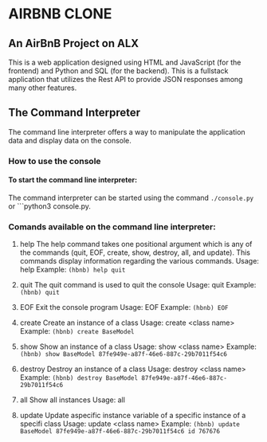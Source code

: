 # AIRBNB CLONE

## An AirBnB Project on ALX

This is a web application designed using HTML and JavaScript (for the frontend) and Python and SQL (for the backend).
This is a fullstack application that utilizes the Rest API to provide JSON responses among many other features.

## The Command Interpreter
The command line interpreter offers a way to manipulate the application data and display data on the console.

### How to use the console

#### To start the command line interpreter:
The command interpreter can be started using the command ```./console.py ``` or ```python3 console.py.
### Comands available on the command line interpreter:
1. help
The help command takes one positional argument which is any of the commands (quit, EOF, create, show, destroy, all, and update). This commands display information regarding the various commands.
Usage: help <command>
Example: ```(hbnb) help quit```

2. quit
The quit command is used to quit the console
Usage: quit
Example: ```(hbnb) quit```

3. EOF
Exit the console program
Usage: EOF
Example: ```(hbnb) EOF```

4. create
Create an instance of a class
Usage: create \<class name>
Example: ```(hbnb) create BaseModel ```

5. show
Show an instance of a class
Usage: show \<class name> <instance id>
Example: ```(hbnb) show BaseModel 87fe949e-a87f-46e6-887c-29b7011f54c6```

6. destroy
Destroy an instance of a class
Usage: destroy \<class name> <instance id>
Example: ```(hbnb) destroy BaseModel 87fe949e-a87f-46e6-887c-29b7011f54c6```

7. all
Show all instances
Usage: all

8. update
Update aspecific instance variable of a specific instance of a specifi class
Usage: update \<class name> <instance id> <varriable name> <varriable value>
Example: ```(hbnb) update BaseModel 87fe949e-a87f-46e6-887c-29b7011f54c6 id 767676```
